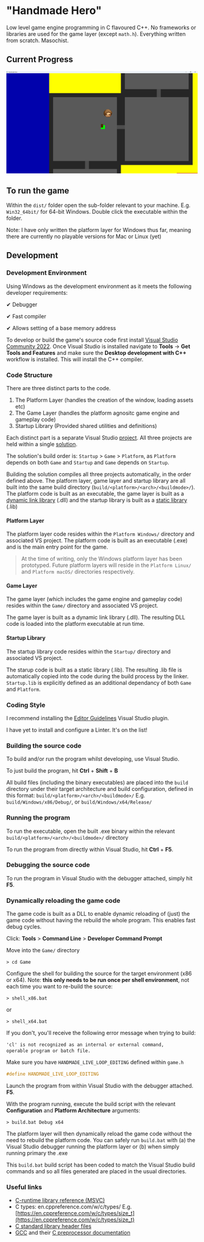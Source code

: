 # "Handmade Hero"

Low level game engine programming in C flavoured C++. No frameworks or libraries are used for the game layer (except `math.h`). Everything written from scratch. Masochist.

## Current Progress

![Current progress](/current_state.png?raw=true "Current progress")

## To run the game

Within the `dist/` folder open the sub-folder relevant to your machine. E.g. `Win32_64bit/` for 64-bit Windows. Double click the executable within the folder.

Note: I have only written the platform layer for Windows thus far, meaning there are currently no playable versions for Mac or Linux (yet)

## Development

### Development Environment

Using Windows as the development environment as it meets the following developer requirements:

✔ Debugger

✔ Fast compiler

✔ Allows setting of a base memory address

To develop or build the game's source code first install [Visual Studio Community 2022](https://visualstudio.microsoft.com/vs/community/). Once Visual Studio is installed navigate to **Tools** -> **Get Tools and Features** and make sure the **Desktop development with C++** workflow is installed. This will install the C++ compiler.


### Code Structure

There are three distinct parts to the code.

1. The Platform Layer (handles the creation of the window, loading assets etc)
2. The Game Layer (handles the platform agnositc game engine and gameplay code)
3. Startup Library (Provided shared utilities and definitions)

Each distinct part is a separate Visual Studio [project](https://learn.microsoft.com/en-us/visualstudio/ide/solutions-and-projects-in-visual-studio?view=vs-2022#solutions). All three projects are held within a single [solution](https://learn.microsoft.com/en-us/visualstudio/ide/solutions-and-projects-in-visual-studio?view=vs-2022#projects).

The solution's build order is: `Startup` > `Game` > `Platform`, as `Platform` depends on both `Game` and `Startup` and `Game` depends on `Startup`.

Building the solution compiles all three projects automatically, in the order defined above. The platform layer, game layer and startup library are all built into the same build directory (`build/<platform>/<arch>/<buildmode>/`). The platform code is built as an executable, the game layer is built as a [dynamic link library](https://learn.microsoft.com/en-us/troubleshoot/windows-client/deployment/dynamic-link-library) (.dll) and the startup library is built as a [static library](https://en.wikipedia.org/wiki/Static_library) (.lib)

#### Platform Layer

The platform layer code resides within the `Platform Windows/` directory and associated VS project. The platform code is built as an executable (.exe) and is the main entry point for the game.

> At the time of writing, only the Windows platform layer has been prototyped. Future platform layers will reside in the `Platform Linux/` and `Platform macOS/` directories respectively.

#### Game Layer

The game layer (which includes the game engine and gameplay code) resides within the `Game/` directory and associated VS project. 

The game layer is built as a dynamic link library (.dll). The resulting DLL code is loaded into the platform executable at run time.

#### Startup Library

The startup library code resides within the `Startup/` directory and associated VS project. 

The starup code is built as a static library (.lib). The resulting .lib file is automatically copied into the code during the build process by the linker. `Startup.lib` is explicitly defined as an additional dependancy of both `Game` and `Platform`. 

### Coding Style

I recommend installing the [Editor Guidelines](https://marketplace.visualstudio.com/items?itemName=PaulHarrington.EditorGuidelinesPreview) Visual Studio plugin.

I have yet to install and configure a Linter. It's on the list!

### Building the source code

To build and/or run the program whilst developing, use Visual Studio.

To just build the program, hit **Ctrl** + **Shift** + **B**

All build files (including the binary executables) are placed into the `build` directory under their target architecture and build configuration, defined in this format: `build/<platform>/<arch>/<buildmode>/` E.g. `build/Windows/x86/Debug/`, or `build/Windows/x64/Release/`

### Running the program

To run the executable, open the built .exe binary within the relevant `build/<platform>/<arch>/<buildmode>/` directory

To run the program from directly within Visual Studio, hit **Ctrl** + **F5**.

### Debugging the source code

To run the program in Visual Studio with the debugger attached, simply hit **F5**.

### Dynamically reloading the game code

The game code is built as a DLL to enable dynamic reloading of (just) the game code without having the rebuild the whole program. This enables fast debug cycles.

Click: **Tools** > **Command Line** > **Developer Command Prompt**

Move into the `Game/` directory

```
> cd Game
```

Configure the shell for building the source for the target environment (x86 or x64). Note: **this only needs to be run once per shell environment**, not each time you want to re-build the source:

```
> shell_x86.bat
```

or 

```
> shell_x64.bat
```

If you don't, you'll receive the following error message when trying to build:

```
'cl' is not recognized as an internal or external command,
operable program or batch file.
```

Make sure you have `HANDMADE_LIVE_LOOP_EDITING` defined within `game.h`

```c
#define HANDMADE_LIVE_LOOP_EDITING
```

Launch the program from within Visual Studio with the debugger attached. **F5**.

With the program running, execute the build script with the relevant **Configuration** and **Platform Architecture** arguments:

```
> build.bat Debug x64
```

The platform layer will then dynamically reload the game code without the need to rebuild the platform code. You can safely run `build.bat` with (a) the Visual Studio debugger running the platform layer or (b) when simply running primary the .exe

This `build.bat` build script has been coded to match the Visual Studio build commands and so all files generated are placed in the usual directories.

### Useful links

 - [C-runtime library reference (MSVC)](https://learn.microsoft.com/en-us/cpp/c-runtime-library/c-run-time-library-reference)
 - C types: en.cppreference.com/w/c/types/**<type>** E.g. [https://en.cppreference.com/w/c/types/size_t](https://en.cppreference.com/w/c/types/size_t)
 - [C standard library header files](https://en.cppreference.com/w/c/header)
 - [GCC](https://gcc.gnu.org/onlinedocs/gcc-13.2.0/gcc/#SEC_Contents) and their [C preprocessor documentation](https://gcc.gnu.org/onlinedocs/cpp/index.html#SEC_Contents)
